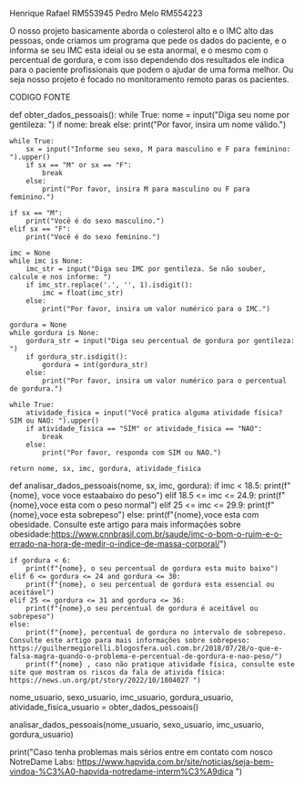 Henrique Rafael RM553945
Pedro Melo RM554223

O nosso projeto basicamente aborda o colesterol alto e o IMC alto das pessoas, onde criamos um programa que pede os dados do paciente, e o informa se seu IMC esta ideial ou se esta anormal, e o mesmo com o percentual de gordura, e com isso dependendo dos resultados ele indica para o paciente profissionais que podem o ajudar de uma forma melhor.
Ou seja nosso projeto é focado no monitoramento remoto paras os pacientes.

CODIGO FONTE 


def obter_dados_pessoais():
    while True:
        nome = input("Diga seu nome por gentileza: ")
        if nome:
            break
        else:
            print("Por favor, insira um nome válido.")

    while True:
        sx = input("Informe seu sexo, M para masculino e F para feminino: ").upper()
        if sx == "M" or sx == "F":
            break
        else:
            print("Por favor, insira M para masculino ou F para feminino.")

    if sx == "M":
        print("Você é do sexo masculino.")
    elif sx == "F":
        print("Você é do sexo feminino.")

    imc = None
    while imc is None:
        imc_str = input("Diga seu IMC por gentileza. Se não souber, calcule e nos informe: ")
        if imc_str.replace('.', '', 1).isdigit():
            imc = float(imc_str)
        else:
            print("Por favor, insira um valor numérico para o IMC.")

    gordura = None
    while gordura is None:
        gordura_str = input("Diga seu percentual de gordura por gentileza: ")
        if gordura_str.isdigit():
            gordura = int(gordura_str)
        else:
            print("Por favor, insira um valor numérico para o percentual de gordura.")

    while True:
        atividade_fisica = input("Você pratica alguma atividade física? SIM ou NAO: ").upper()
        if atividade_fisica == "SIM" or atividade_fisica == "NAO":
            break
        else:
            print("Por favor, responda com SIM ou NAO.")

    return nome, sx, imc, gordura, atividade_fisica

def analisar_dados_pessoais(nome, sx, imc, gordura):
    if imc < 18.5:
        print(f"{nome}, voce voce estaabaixo do peso")
    elif 18.5 <= imc <= 24.9:
        print(f"{nome},voce esta com o peso normal")
    elif 25 <= imc <= 29.9:
        print(f"{nome},voce esta sobrepeso")
    else:
        print(f"{nome},voce esta com obesidade. Consulte este artigo para mais informações sobre obesidade:https://www.cnnbrasil.com.br/saude/imc-o-bom-o-ruim-e-o-errado-na-hora-de-medir-o-indice-de-massa-corporal/")

    if gordura < 6:
        print(f"{nome}, o seu percentual de gordura esta muito baixo")
    elif 6 <= gordura <= 24 and gordura <= 30:
        print(f"{nome}, o seu percentual de gordura esta essencial ou aceitável")
    elif 25 <= gordura <= 31 and gordura <= 36:
        print(f"{nome},o seu percentual de gordura é aceitável ou sobrepeso")
    else:
        print(f"{nome}, percentual de gordura no intervalo de sobrepeso. Consulte este artigo para mais informações sobre sobrepeso: https://guilhermegiorelli.blogosfera.uol.com.br/2018/07/28/o-que-e-falsa-magra-quando-o-problema-e-percentual-de-gordura-e-nao-peso/")
        print(f"{nome} , caso não pratique atividade física, consulte este site que mostram os riscos da fala de ativida física: https://news.un.org/pt/story/2022/10/1804027 ")

nome_usuario, sexo_usuario, imc_usuario, gordura_usuario, atividade_fisica_usuario = obter_dados_pessoais()


analisar_dados_pessoais(nome_usuario, sexo_usuario, imc_usuario, gordura_usuario)

print("Caso tenha problemas mais sérios entre em contato com nosco NotreDame Labs: https://www.hapvida.com.br/site/noticias/seja-bem-vindoa-%C3%A0-hapvida-notredame-interm%C3%A9dica ")





